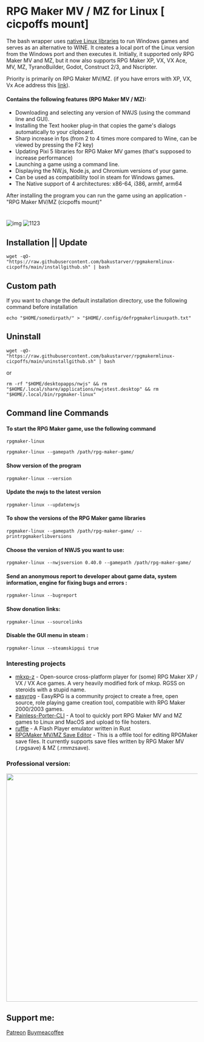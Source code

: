 #  RPG Maker MV / MZ for Linux [ cicpoffs mount]
The bash wrapper uses [native Linux libraries](DEPENDENCIES.md) to run Windows games and serves as an alternative to WINE. It creates a local port of the Linux version from the Windows port and then executes it.
Initially, it supported only RPG Maker MV and MZ, but it now also supports RPG Maker XP, VX, VX Ace, MV, MZ, TyranoBuilder, Godot, Construct 2/3, and Nscripter.

Priority is primarily on RPG Maker MV/MZ. (if you have errors with XP, VX, Vx Ace address this [link](https://github.com/mkxp-z/mkxp-z)).

#### Contains the following features (RPG Maker MV / MZ):
- Downloading and selecting any version of NWJS (using the command line and GUI).
- Installing the Text hooker plug-in that copies the game's dialogs automatically to your clipboard.
- Sharp increase in fps (from 2 to 4 times more compared to Wine, can be viewed by pressing the F2 key)
- Updating Pixi 5 libraries for RPG Maker MV games (that's supposed to increase performance)
- Launching a game using a command line.
- Displaying the NW.js, Node.js, and Chromium versions of your game.
- Can be used as compatibility tool in steam for Windows games.
- The Native support of 4 architectures: x86-64, i386, armhf, arm64


 
After installing the program you can run the game using an application - "RPG Maker MV/MZ (cicpoffs mount)"

#
![img](https://github.com/bakustarver/rpgmakermlinux-cicpoffs/assets/66978329/4d55e52a-fe6d-44a5-a7bb-9380218d16f1)
![1123](https://github.com/bakustarver/rpgmakermlinux-cicpoffs/assets/66978329/58e47de8-3cce-47a8-a183-544c4ce1a624)

## Installation || Update
```
wget -qO- "https://raw.githubusercontent.com/bakustarver/rpgmakermlinux-cicpoffs/main/installgithub.sh" | bash
```


## Custom path
If you want to change the default installation directory, use the following command before installation
```
echo "$HOME/somedirpath/" > "$HOME/.config/defrpgmakerlinuxpath.txt"
```

## Uninstall
```
wget -qO- "https://raw.githubusercontent.com/bakustarver/rpgmakermlinux-cicpoffs/main/uninstallgithub.sh" | bash
```
or 
```
rm -rf "$HOME/desktopapps/nwjs" && rm "$HOME/.local/share/applications/nwjstest.desktop" && rm "$HOME/.local/bin/rpgmaker-linux"
```

## Command line Commands

#### To start the RPG Maker game, use the following command
```
rpgmaker-linux 
```

```
rpgmaker-linux --gamepath /path/rpg-maker-game/
```
#### Show version of the program
```
rpgmaker-linux --version
```

#### Update the nwjs to the latest version
```
rpgmaker-linux --updatenwjs
```

#### To show the versions of the RPG Maker game libraries
```
rpgmaker-linux --gamepath /path/rpg-maker-game/ --printrpgmakerlibversions
```

#### Choose the version of NWJS you want to use:
```
rpgmaker-linux --nwjsversion 0.40.0 --gamepath /path/rpg-maker-game/
```
####  Send an anonymous report to developer about game data, system information, engine for fixing bugs and errors :
```
rpgmaker-linux --bugreport
```
#### Show donation links:
```
rpgmaker-linux --sourcelinks
```
####  Disable the GUI menu in steam :
```
rpgmaker-linux --steamskipgui true
```

### Interesting projects

- [mkxp-z](https://github.com/mkxp-z/mkxp-z) - Open-source cross-platform player for (some) RPG Maker XP / VX / VX Ace games. A very heavily modified fork of mkxp. RGSS on steroids with a stupid name. 
- [easyrpg](https://easyrpg.org/) - EasyRPG is a community project to create a free, open source, role playing game creation tool, compatible with RPG Maker 2000/2003 games.
- [Painless-Porter-CLI](https://github.com/m5kro/Painless-Porter-CLI) - A tool to quickly port RPG Maker MV and MZ games to Linux and MacOS and upload to file hosters. 
- [ruffle](https://github.com/ruffle-rs/ruffle) - A Flash Player emulator written in Rust 
- [RPGMaker MV/MZ Save Editor](https://www.appimagehub.com/p/2166407/) - This is a offile tool for editing RPGMaker save files. It currently supports save files written by RPG Maker MV (.rpgsave) & MZ (.rmmzsave).


### Professional version:
<a href="https://bakurpg.itch.io/rpg-maker-mv-mz-for-linux"><img src="https://github.com/user-attachments/assets/421edc23-fdd5-47d4-aa8b-3d914be4a177" width="600"></a>
  
## Support me:
[Patreon](https://www.patreon.com/user/about?u=121421184)
[Buymeacoffee](https://www.buymeacoffee.com/rpgmakerlinux)




















##
















